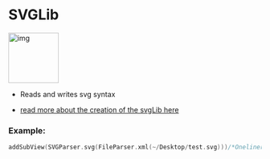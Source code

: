 # SVGLib

<img width="100" alt="img" src="https://rawgit.com/stylekit/img/master/SvgLib.svg">

- Reads and writes svg syntax 

- [read more about the creation of the svgLib here](http://stylekit.org/blog/2016/01/07/Basic-SVG-support/)  

### Example:
```swift
addSubView(SVGParser.svg(FileParser.xml(~/Desktop/test.svg)))/*Oneliner that adds an SVG to an NSView:*/
```
